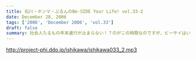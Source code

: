 ```yaml
---
title: 石川・ホンマ・ぶるんのBe-SIDE Your Life! vol.33-2
date: December 28, 2006
tags: ['2006', 'December 2006', 'vol.33']
draft: false
summary: 社会人たるもの年末進行が止まらない！？のがこの時期なのですが、ビーサイはいたってレギュラー・・・ですが、メガネのカタワレはここで登場するのか否か！？注目の二本目です。笑いのボリュームがでかいっす。NAMAE
---
```


http://project-phi.ddo.jp/ishikawa/ishikawa033_2.mp3